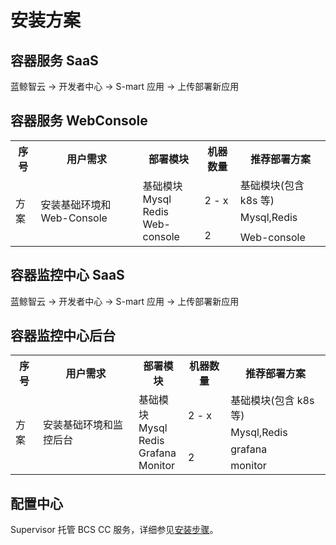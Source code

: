 # 安装方案
## 容器服务 SaaS

蓝鲸智云 -\> 开发者中心 -\> S-mart 应用 -\> 上传部署新应用

## 容器服务 WebConsole

<table>
    <tr>
        <th>序号</th>
        <th>用户需求</th>
        <th>部署模块</th>
        <th>机器数量</th>
        <th>推荐部署方案</th>
    </tr>
    <tr>
        <td rowspan="5">方案</td>
        <td rowspan="5">安装基础环境和 Web-Console</td>
        <td rowspan="5">基础模块<br>Mysql<br>Redis<br>Web-console</td>
    </tr>
    <tr>
        <td rowspan="2">2 - x</td>
        <td>基础模块(包含 k8s 等)</td>
    </tr>
    <tr>
        <td>Mysql,Redis</td>
    </tr>
    <tr>
        <td rowspan="2">2</td>
        <td></td>
    </tr>
    <tr>
        <td>Web-console</td>
    </tr>
</table>

## 容器监控中心 SaaS

蓝鲸智云 -\> 开发者中心 -\> S-mart 应用 -\> 上传部署新应用

## 容器监控中心后台

<table>
    <tr>
        <th>序号</th>
        <th>用户需求</th>
        <th>部署模块</th>
        <th>机器数量</th>
        <th>推荐部署方案</th>
    </tr>
    <tr>
        <td rowspan="5">方案</td>
        <td rowspan="5">安装基础环境和监控后台</td>
        <td rowspan="5">基础模块<br>Mysql<br>Redis<br>Grafana<br>Monitor</td>
    </tr>
    <tr>
        <td rowspan="2">2 - x</td>
        <td>基础模块(包含 k8s 等)</td>
    </tr>
    <tr>
        <td>Mysql,Redis</td>
    </tr>
    <tr>
        <td rowspan="2">2</td>
        <td>grafana</td>
    </tr>
    <tr>
        <td>monitor</td>
    </tr>
</table>

## 配置中心

Supervisor 托管 BCS CC 服务，详细参见[安装步骤](./MaintenanceInstructions.md#配置中心)。
